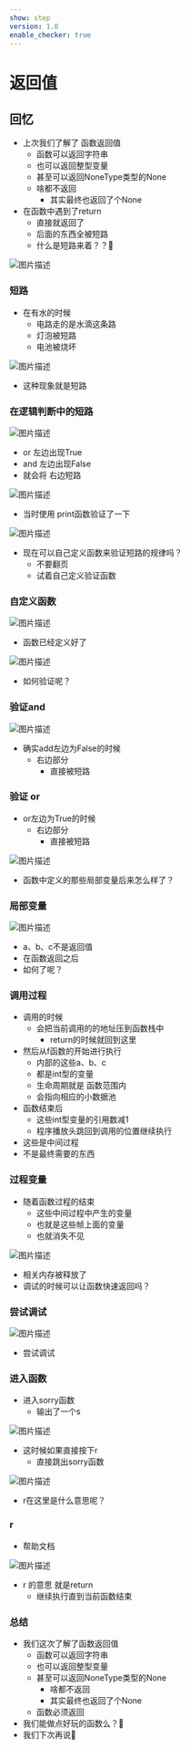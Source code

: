 ```yaml
---
show: step
version: 1.0
enable_checker: true
---
```


# 返回值

## 回忆

- 上次我们了解了 函数返回值
	- 函数可以返回字符串
	- 也可以返回整型变量
	- 甚至可以返回NoneType类型的None
	- 啥都不返回
		- 其实最终也返回了个None
- 在函数中遇到了return
	- 直接就返回了
	- 后面的东西全被短路
	- 什么是短路来着？？🤔

![图片描述](https://doc.shiyanlou.com/courses/uid1190679-20230215-1676450113463)

### 短路

- 在有水的时候
	- 电路走的是水滴这条路
	- 灯泡被短路
	- 电池被烧坏

![图片描述](https://doc.shiyanlou.com/courses/uid1190679-20230215-1676448440390)

- 这种现象就是短路

### 在逻辑判断中的短路

![图片描述](https://doc.shiyanlou.com/courses/uid1190679-20230215-1676450224422)

- or 左边出现True
- and 左边出现False
- 就会将 右边短路

![图片描述](https://doc.shiyanlou.com/courses/uid1190679-20230215-1676447633140)

- 当时使用 print函数验证了一下

![图片描述](https://doc.shiyanlou.com/courses/uid1190679-20230215-1676447995074)

- 现在可以自己定义函数来验证短路的规律吗？
	- 不要翻页 
	- 试着自己定义验证函数

### 自定义函数

![图片描述](https://doc.shiyanlou.com/courses/uid1190679-20230215-1676450443950)

- 函数已经定义好了

![图片描述](https://doc.shiyanlou.com/courses/uid1190679-20230215-1676450491972)

- 如何验证呢？

### 验证and

![图片描述](https://doc.shiyanlou.com/courses/uid1190679-20230215-1676450561559)

- 确实add左边为False的时候
	- 右边部分
		- 直接被短路

### 验证 or

- or左边为True的时候
	- 右边部分
		- 直接被短路

![图片描述](https://doc.shiyanlou.com/courses/uid1190679-20230215-1676450766420)

- 函数中定义的那些局部变量后来怎么样了？

### 局部变量

![图片描述](https://doc.shiyanlou.com/courses/uid1190679-20220811-1660184377579)

- a、b、c不是返回值
- 在函数返回之后
- 如何了呢？

### 调用过程

- 调用的时候
	- 会把当前调用的的地址压到函数栈中
		- return的时候就回到这里
- 然后从f函数的开始进行执行
	- 内部的这些a、b、c
	- 都是int型的变量
	- 生命周期就是 函数范围内
	- 会指向相应的小数据池
- 函数结束后
	- 这些int型变量的引用数减1
	- 程序播放头跳回到调用的位置继续执行
- 这些是中间过程
- 不是最终需要的东西

### 过程变量

- 随着函数过程的结束
	- 这些中间过程中产生的变量
	- 也就是这些帧上面的变量 
	- 也就消失不见

![图片描述](https://doc.shiyanlou.com/courses/uid1190679-20220811-1660206482960)

- 相关内存被释放了
- 调试的时候可以让函数快速返回吗？

### 尝试调试

![图片描述](https://doc.shiyanlou.com/courses/uid1190679-20230408-1680958284136)

- 尝试调试

### 进入函数

- 进入sorry函数
	- 输出了一个s

![图片描述](https://doc.shiyanlou.com/courses/uid1190679-20230408-1680958419370)

- 这时候如果直接按下r
	- 直接跳出sorry函数

![图片描述](https://doc.shiyanlou.com/courses/uid1190679-20230408-1680958489098)

- r在这里是什么意思呢？

### r

- 帮助文档

![图片描述](https://doc.shiyanlou.com/courses/uid1190679-20230408-1680958566986)

- r 的意思 就是return
	- 继续执行直到当前函数结束

### 总结

- 我们这次了解了函数返回值
	- 函数可以返回字符串
	- 也可以返回整型变量
	- 甚至可以返回NoneType类型的None
		- 啥都不返回
		- 其实最终也返回了个None
	- 函数必须返回
- 我们能做点好玩的函数么？🤔
- 我们下次再说👋